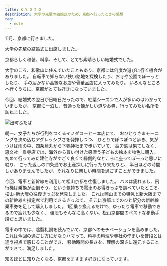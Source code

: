 ```yaml
---
title: K Y O T O
description: 大学の先輩の結婚式のため、京都へ行ったときの感想
tag:
  - note
---
```


11月、京都に行きました。

大学の先輩の結婚式に出席しました。

京都らしく和装、料亭、そして、とても素晴らしい結婚式でした。

大学のころ、和歌山に住んでいたこともあり、京都には何度か遊びに行く機会がありました。
自転車で知らない狭い路地を探検したり、お寺や公園でぼーっとしたり、
手の届かない高級なお店や骨董品店に入ってみたり。
いろんなところへ行くうちに、京都がとても好きになっていました。

今回、結婚式の翌日が日曜日だったので、紅葉シーズンで人が多いのはわかっていましたが、
京都に一泊し、昔通った懐かしい道やお寺、行ってみたい名所を訪ねました。

![出町ふたば][1]

朝一、女子たちが行列をつくるイノダコーヒー本店にて、
おひとりさまモーニングを決め込むアグレッシブさを発揮しつつ、
ひとりでぽつぽつと歩き、気がつけば雨の中、四条烏丸から下鴨神社まで歩いていて、
疲労感は果てしなく、恵文社一乗寺店では、海外から買い付けた感漂う子どもの絵本を物色し購入。
初めて行ってみた建仁寺がすごく良くて縁側的なところに座ってぼーっと思いに耽り、
ごった返しの四条通でお土産探しに行ったり来たりと、
半日ほどの時間しかありませんでしたが、それなりに楽しい時間を過ごすことができました。

今回、電車と新幹線を利用して松山京都を往復しました。
バスは疲れるし、飛行機は乗換が面倒そう、という気持ちで電車のお得きっぷを調べていたところ、
[松山-新大阪の往復きっぷ][2]を発見しました。
これは岡山までの特急と新大阪までの新幹線を指定席で利用できるきっぷで、
そこに京都までのひと駅分の新幹線乗車券を足して購入しました。
1回乗り換えるだけで、ゆったり電車で移動できるので疲れも少なく、
値段もそんなに高くない、松山京都間のベストな移動手段だと思いました。

電車の中では、陰翳礼讃を読んでいて、京都へのモチベーションを高めました。
これは今回の過ごし方にかなりハマって、料亭の料理や寺社の佇まいを普段とは違う視点で感じることができ、
移動時間の長さを、理解の深さに還元することができて、満足しました。

知るほどに知りたくなる、京都をますます好きになっています。

[1]: /img/uploads/2013/12/demachi-futaba.jpg
[2]: //www.jr-eki.com/service_ticket/htm/osaka/hanshin-roundtripfree.html
